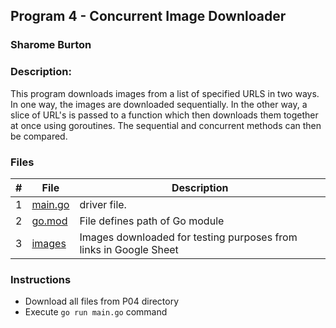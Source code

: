 ## Program 4 - Concurrent Image Downloader
### Sharome Burton
### Description:

This program downloads images from a list of specified URLS in two ways. In one way, the images are downloaded sequentially. In the other way, a slice of URL's is passed to a function which then downloads them together at once using goroutines. The sequential and concurrent methods can then be compared.


### Files

|   #   | File                       | Description                                                |
| :---: | -------------------------- | ---------------------------------------------------------- |
|   1   | [main.go](./main.go)     | driver file.                                             |
|   2   | [go.mod](./go.mod)           | File defines path of Go module                   |
|   3   | [images](./images)           | Images downloaded for testing purposes from links in Google Sheet        |



### Instructions
- Download all files from P04 directory
- Execute `go run main.go` command
